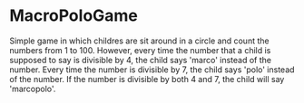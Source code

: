 # MacroPoloGame
Simple game in which childres are sit around in a circle and count the numbers from 1 to 100. However, every time the number that a child is supposed to say is divisible by 4, the child says 'marco' instead of the number. Every time the number is divisible by 7, the child says 'polo' instead of the number. If the number is divisible by both 4 and 7, the child will say 'marcopolo'.
